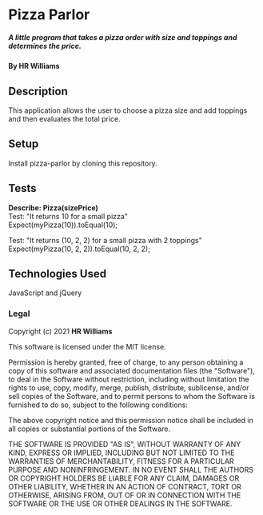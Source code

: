 # Pizza Parlor

##### A little program that takes a pizza order with size and toppings and determines the price.

#### By HR Williams

## Description

This application allows the user to choose a pizza size and add toppings and then evaluates the total price.

## Setup

Install pizza-parlor by cloning this repository.

## Tests

**Describe: Pizza(sizePrice)** <br>
Test: "It returns 10 for a small pizza" <br>
Expect(myPizza(10)).toEqual(10);

Test: "It returns (10, 2, 2) for a small pizza with 2 toppings" <br>
Expect(myPizza(10, 2, 2)).toEqual(10, 2, 2);




## Technologies Used

JavaScript and jQuery


### Legal

Copyright (c) 2021 **HR Williams**

This software is licensed under the MIT license.

Permission is hereby granted, free of charge, to any person obtaining a copy
of this software and associated documentation files (the "Software"), to deal
in the Software without restriction, including without limitation the rights
to use, copy, modify, merge, publish, distribute, sublicense, and/or sell
copies of the Software, and to permit persons to whom the Software is
furnished to do so, subject to the following conditions:

The above copyright notice and this permission notice shall be included in
all copies or substantial portions of the Software.

THE SOFTWARE IS PROVIDED "AS IS", WITHOUT WARRANTY OF ANY KIND, EXPRESS OR
IMPLIED, INCLUDING BUT NOT LIMITED TO THE WARRANTIES OF MERCHANTABILITY,
FITNESS FOR A PARTICULAR PURPOSE AND NONINFRINGEMENT. IN NO EVENT SHALL THE
AUTHORS OR COPYRIGHT HOLDERS BE LIABLE FOR ANY CLAIM, DAMAGES OR OTHER
LIABILITY, WHETHER IN AN ACTION OF CONTRACT, TORT OR OTHERWISE, ARISING FROM,
OUT OF OR IN CONNECTION WITH THE SOFTWARE OR THE USE OR OTHER DEALINGS IN
THE SOFTWARE.